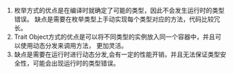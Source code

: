 1. 枚举方式的优点是在编译时就确定了可能的类型，因此不会发生运行时的类型错误。
   缺点是需要在枚举类型上手动实现每个类型对应的方法，代码比较冗长。
2. Trait Object方式的优点是可以将不同类型的实例放入同一个容器中，并且可以使用动态分发来调用方法， 更加灵活。
3. 缺点是需要在运行时进行动态分发,会有一定的性能开销，并且无法保证类型安全性，可能会出现运行时的类型错误。